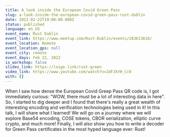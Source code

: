 ```yaml
---
title: A look inside the European Covid Green Pass
slug: a-look-inside-the-european-covid-green-pass-rust-dublin
date: 2022-02-22T19:00:00.000Z
status: published
language: en_US
event_name: Rust Dublin
event_link: https://www.meetup.com/Rust-Dublin/events/283613610/
event_location: Remote
event_location_gps: null
event_city: remote
event_days: Feb 22, 2022
is_workshop: false
slides_link: https://loige.link/rust-green
video_link: https://www.youtube.com/watch?v=2dFJkYH_Cc0
with: []
---
```


When I saw how dense the European Covid Greep Pass QR code is, I got immediately curious: "WOW, there must be a lot of interesting data in here". So, I started to dig deeper and I found that there's really a great wealth of interesting encoding and verification technologies being used in it! In this talk, I will share what I learned! We will go on a journey where we will explore Base54 encoding, COSE tokens, CBOR serialization, elliptic curve crypto, and much more! Finally, I will also show you how to write a decoder for Green Pass certificates in the most hyped language ever: Rust!
